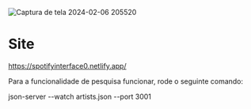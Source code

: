 ![Captura de tela 2024-02-06 205520](https://github.com/emessonSilva/Spotify-JS/assets/140443316/d453f99c-822b-42b5-9306-7f17d0d6ce30)


# Site

https://spotifyinterface0.netlify.app/

Para a funcionalidade de pesquisa funcionar, rode o seguinte comando:

json-server --watch artists.json --port 3001
